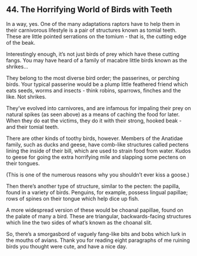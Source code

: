 
## 44. The Horrifying World of Birds with Teeth

In a way, yes. One of the many adaptations raptors have to help them in their carnivorous lifestyle is a pair of structures known as tomial teeth. These are little pointed serrations on the tomium - that is, the cutting edge of the beak.

Interestingly enough, it’s not just birds of prey which have these cutting fangs. You may have heard of a family of macabre little birds known as the shrikes…

They belong to the most diverse bird order; the passerines, or perching birds. Your typical passerine would be a plump little feathered friend which eats seeds, worms and insects - think robins, sparrows, finches and the like. Not shrikes.

They’ve evolved into carnivores, and are infamous for impaling their prey on natural spikes (as seen above) as a means of caching the food for later. When they do eat the victims, they do it with their strong, hooked beak - and their tomial teeth.

There are other kinds of toothy birds, however. Members of the Anatidae family, such as ducks and geese, have comb-like structures called pectens lining the inside of their bill, which are used to strain food from water. Kudos to geese for going the extra horrifying mile and slapping some pectens on their tongues.

(This is one of the numerous reasons why you shouldn’t ever kiss a goose.)

Then there’s another type of structure, similar to the pecten: the papilla, found in a variety of birds. Penguins, for example, possess lingual papillae; rows of spines on their tongue which help dice up fish.

A more widespread version of these would be choanal papillae, found on the palate of many a bird. These are triangular, backwards-facing structures which line the two sides of what’s known as the choanal slit.

So, there’s a smorgasbord of vaguely fang-like bits and bobs which lurk in the mouths of avians. Thank you for reading eight paragraphs of me ruining birds you thought were cute, and have a nice day.

